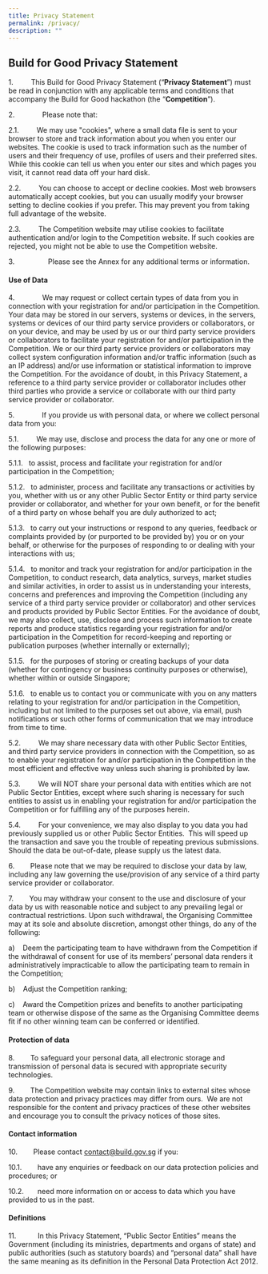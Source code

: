 ```yaml
---
title: Privacy Statement
permalink: /privacy/
description: ""
---
```

**Build for Good Privacy Statement**
---------------------------------------

1.         This Build for Good Privacy Statement (“**Privacy Statement**”) must be read in conjunction with any applicable terms and conditions that accompany the Build for Good hackathon (the “**Competition**”).

2.              Please note that:

2.1.         We may use "cookies", where a small data file is sent to your browser to store and track information about you when you enter our websites. The cookie is used to track information such as the number of users and their frequency of use, profiles of users and their preferred sites. While this cookie can tell us when you enter our sites and which pages you visit, it cannot read data off your hard disk.

2.2.         You can choose to accept or decline cookies. Most web browsers automatically accept cookies, but you can usually modify your browser setting to decline cookies if you prefer. This may prevent you from taking full advantage of the website.

2.3.         The Competition website may utilise cookies to facilitate authentication and/or login to the Competition website. If such cookies are rejected, you might not be able to use the Competition website.

3.                 Please see the Annex for any additional terms or information.


#### Use of Data

4.              We may request or collect certain types of data from you in connection with your registration for and/or participation in the Competition. Your data may be stored in our servers, systems or devices, in the servers, systems or devices of our third party service providers or collaborators, or on your device, and may be used by us or our third party service providers or collaborators to facilitate your registration for and/or participation in the Competition. We or our third party service providers or collaborators may collect system configuration information and/or traffic information (such as an IP address) and/or use information or statistical information to improve the Competition. For the avoidance of doubt, in this Privacy Statement, a reference to a third party service provider or collaborator includes other third parties who provide a service or collaborate with our third party service provider or collaborator.

5.              If you provide us with personal data, or where we collect personal data from you:

5.1.         We may use, disclose and process the data for any one or more of the following purposes:

5.1.1.   to assist, process and facilitate your registration for and/or participation in the Competition;

5.1.2.   to administer, process and facilitate any transactions or activities by you, whether with us or any other Public Sector Entity or third party service provider or collaborator, and whether for your own benefit, or for the benefit of a third party on whose behalf you are duly authorized to act;

5.1.3.   to carry out your instructions or respond to any queries, feedback or complaints provided by (or purported to be provided by) you or on your behalf, or otherwise for the purposes of responding to or dealing with your interactions with us;

5.1.4.   to monitor and track your registration for and/or participation in the Competition, to conduct research, data analytics, surveys, market studies and similar activities, in order to assist us in understanding your interests, concerns and preferences and improving the Competition (including any service of a third party service provider or collaborator) and other services and products provided by Public Sector Entities. For the avoidance of doubt, we may also collect, use, disclose and process such information to create reports and produce statistics regarding your registration for and/or participation in the Competition for record-keeping and reporting or publication purposes (whether internally or externally);

5.1.5.   for the purposes of storing or creating backups of your data (whether for contingency or business continuity purposes or otherwise), whether within or outside Singapore;

5.1.6.   to enable us to contact you or communicate with you on any matters relating to your registration for and/or participation in the Competition, including but not limited to the purposes set out above, via email, push notifications or such other forms of communication that we may introduce from time to time.

5.2.         We may share necessary data with other Public Sector Entities, and third party service providers in connection with the Competition, so as to enable your registration for and/or participation in the Competition in the most efficient and effective way unless such sharing is prohibited by law.

5.3.         We will NOT share your personal data with entities which are not Public Sector Entities, except where such sharing is necessary for such entities to assist us in enabling your registration for and/or participation the Competition or for fulfilling any of the purposes herein.

5.4.         For your convenience, we may also display to you data you had previously supplied us or other Public Sector Entities.  This will speed up the transaction and save you the trouble of repeating previous submissions. Should the data be out-of-date, please supply us the latest data.

6.        Please note that we may be required to disclose your data by law, including any law governing the use/provision of any service of a third party service provider or collaborator.

7.        You may withdraw your consent to the use and disclosure of your data by us with reasonable notice and subject to any prevailing legal or contractual restrictions. Upon such withdrawal, the Organising Committee may at its sole and absolute discretion, amongst other things, do any of the following:

a)    Deem the participating team to have withdrawn from the Competition if the withdrawal of consent for use of its members’ personal data renders it administratively impracticable to allow the participating team to remain in the Competition;

b)    Adjust the Competition ranking;

c)    Award the Competition prizes and benefits to another participating team or otherwise dispose of the same as the Organising Committee deems fit if no other winning team can be conferred or identified.

#### Protection of data

8.        To safeguard your personal data, all electronic storage and transmission of personal data is secured with appropriate security technologies.

9.        The Competition website may contain links to external sites whose data protection and privacy practices may differ from ours.  We are not responsible for the content and privacy practices of these other websites and encourage you to consult the privacy notices of those sites.
#### Contact information

10.           Please contact contact@build.gov.sg if you:

10.1.        have any enquiries or feedback on our data protection policies and procedures; or

10.2.       need more information on or access to data which you have provided to us in the past.
 

#### Definitions

11.           In this Privacy Statement, “Public Sector Entities” means the Government (including its ministries, departments and organs of state) and public authorities (such as statutory boards) and “personal data” shall have the same meaning as its definition in the Personal Data Protection Act 2012.
